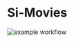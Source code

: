 # Si-Movies

![example workflow](https://github.com/amary21/SiMovies/actions/workflows/android.yml/badge.svg)
